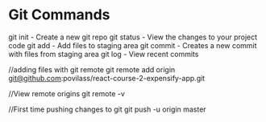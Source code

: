 # Git Commands

git init - Create a new git repo
git status - View the changes to your project code
git add - Add files to staging area
git commit - Creates a new commit with files from staging area
git log - View recent commits



//adding files with git remote
git remote add origin git@github.com:povilass/react-course-2-expensify-app.git

//View remote origins
git remote -v

//First time pushing changes to git 
git push -u origin master